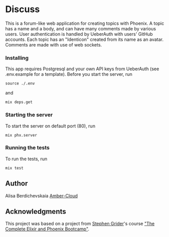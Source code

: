 # Discuss

This is a forum-like web application for creating topics with Phoenix.
A topic has a name and a body, and can have many comments made by various users.
User authentication is handled by UeberAuth with users' GitHub accounts.
Each topic has an "Identicon" created from its name as an avatar.
Comments are made with use of web sockets.

### Installing

This app requires Postgresql and your own API keys from UeberAuth (see .env.example for a template).
Before you start the server, run

```
source ./.env
```

and

```
mix deps.get
```

### Starting the server
To start the server on default port (80), run

```
mix phx.server
```

### Running the tests

To run the tests, run

```
mix test
```

## Author

Alisa Berdichevskaia [Amber-Cloud](https://github.com/Amber-Cloud)

## Acknowledgments

This project was based on a project from [Stephen Grider](https://github.com/StephenGrider)'s course ["The Complete Elixir and Phoenix Bootcamp"](https://www.udemy.com/course/the-complete-elixir-and-phoenix-bootcamp-and-tutorial/).